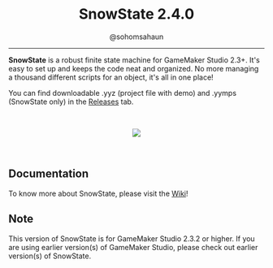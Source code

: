 <h1 align="center">SnowState 2.4.0</h1>
<p align="center">@sohomsahaun</p>

---

**SnowState** is a robust finite state machine for GameMaker Studio 2.3+. It's easy to set up and keeps the code neat and organized. No more managing a thousand different scripts for an object, it's all in one place!

You can find downloadable .yyz (project file with demo) and .yymps (SnowState only) in the [Releases](https://github.com/sohomsahaun/SnowState/releases) tab.

&nbsp;

<p align="center">
  <img src="https://user-images.githubusercontent.com/27750907/124273546-f4c82480-db61-11eb-8df2-36948a7a4c07.gif">
</p>

&nbsp;
&nbsp;

## Documentation
To know more about SnowState, please visit the [Wiki](https://github.com/sohomsahaun/SnowState/wiki)!

## Note
This version of SnowState is for GameMaker Studio 2.3.2 or higher. If you are using earlier version(s) of GameMaker Studio, please check out earlier version(s) of SnowState.
